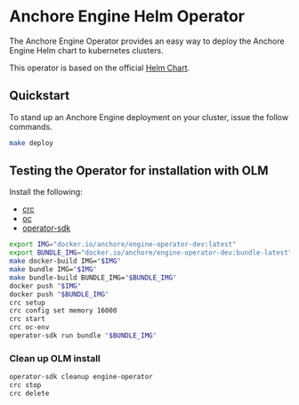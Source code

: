 # Anchore Engine Helm Operator

The Anchore Engine Operator provides an easy way to deploy the Anchore Engine Helm chart to kubernetes clusters.

This operator is based on the official [Helm Chart](https://github.com/anchore/anchore-charts/tree/master/stable/anchore-engine).

## Quickstart

To stand up an Anchore Engine deployment on your cluster, issue the follow commands.

```bash
make deploy
```

## Testing the Operator for installation with OLM

Install the following:

* [crc](https://code-ready.github.io/crc/)
* [oc](https://docs.openshift.com/container-platform/4.6/cli_reference/openshift_cli/getting-started-cli.html#installing-openshift-cli)
* [operator-sdk](https://sdk.operatorframework.io/docs/installation/)

```bash
export IMG="docker.io/anchore/engine-operator-dev:latest"
export BUNDLE_IMG="docker.io/anchore/engine-operator-dev:bundle-latest"
make docker-build IMG="$IMG"
make bundle IMG="$IMG"
make bundle-build BUNDLE_IMG="$BUNDLE_IMG"
docker push "$IMG"
docker push "$BUNDLE_IMG"
crc setup
crc config set memory 16000
crc start
crc oc-env
operator-sdk run bundle "$BUNDLE_IMG"
```

### Clean up OLM install

```bash
operator-sdk cleanup engine-operator
crc stop
crc delete
```